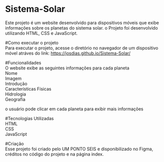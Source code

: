 # Sistema-Solar
Este projeto é um website desenvolvido para dispositivos móveis que exibe informações sobre os planetas do sistema solar. o Projeto foi desenvolvido utilizando HTML, CSS e JavaScript.

#Como executar o projeto <br/>
Para executar o projeto, acesse o diretório no navegador de um dispositivo móvel atráves do link: https://josdias.github.io/Sistema-Solar/ <br/>

#Funcionalidades <br/>
O website exibe as seguintes informações para cada planeta <br/>
Nome<br/>
Imagem<br/>
Introdução<br/>
Características Físicas<br/>
Hidrologia<br/>
Geografia<br/>

o usuário pode clicar em cada planeta para exibir mais informações<br/>

#Tecnologias Utilizadas <br/>
HTML<br/>
CSS<br/>
JavaScript<br/>

#Criação<br/>
Esse projeto foi criado pelo UM PONTO SEIS e disponibilizado no Figma, créditos no código do projeto e na página index.
